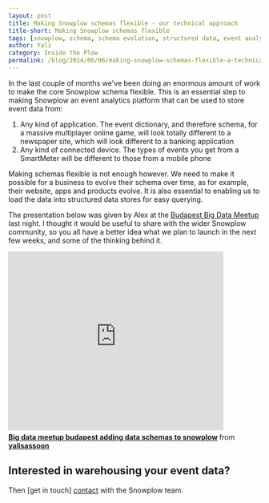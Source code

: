 ```yaml
---
layout: post
title: Making Snowplow schemas flexible - our technical approach
title-short: Making Snowplow schemas flexible
tags: [snowplow, schema, schema evolution, structured data, event analytics, data warehousing]
author: Yali
category: Inside the Plow
permalink: /blog/2014/06/06/making-snowplow-schemas-flexible-a-technical-approach/
---
```


In the last couple of months we've been doing an enormous amount of work to make the core Snowplow schema flexible. This is an essential step to making Snowplow an event analytics platform that can be used to store event data from:

1. Any kind of application. The event dictionary, and therefore schema, for a massive multiplayer online game, will look totally different to a newspaper site, which will look different to a banking application
2. Any kind of connected device. The types of events you get from a SmartMeter will be different to those from a mobile phone

Making schemas flexible is not enough however. We need to make it possible for a business to evolve their schema over time, as for example, their website, apps and products evolve. It is also essential to enabling us to load the data into structured data stores for easy querying.

The presentation below was given by Alex at the [Budapest Big Data Meetup][bbdm] last night. I thought it would be useful to share with the wider Snowplow community, so you all have a better idea what we plan to launch in the next few weeks, and some of the thinking behind it.

<div class="iframe-container">
    <iframe src="http://www.slideshare.net/slideshow/embed_code/35561513" width="427" height="356" frameborder="0" marginwidth="0" marginheight="0" scrolling="no" style="border:1px solid #CCC; border-width:1px 1px 0; margin-bottom:5px; max-width: 100%;" allowfullscreen>     </iframe>
</div> <div style="margin-bottom:5px"> <strong> <a href="https://www.slideshare.net/yalisassoon/big-data-meetup-budapest-adding-data-schemas-to-snowplow" title="Big data meetup budapest adding data schemas to snowplow" target="_blank">Big data meetup budapest adding data schemas to snowplow</a> </strong> from <strong><a href="http://www.slideshare.net/yalisassoon" target="_blank">yalisassoon</a></strong> </div>

<!--more-->

<h2>Interested in warehousing your event data?</h2>

Then [get in touch] [contact] with the Snowplow team.

[contact]: /about/index.html
[bbdm]: http://www.meetup.com/Big-Data-Meetup-Budapest/events/186924342/
